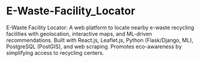 # E-Waste-Facility_Locator
E-Waste Facility Locator: A web platform to locate nearby e-waste recycling facilities with geolocation, interactive maps, and ML-driven recommendations. Built with React.js, Leaflet.js, Python (Flask/Django, ML), PostgreSQL (PostGIS), and web scraping. Promotes eco-awareness by simplifying access to recycling centers.
